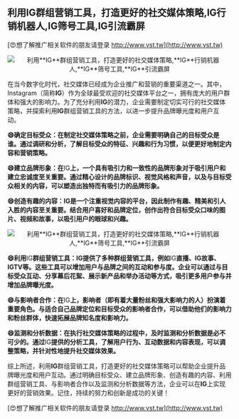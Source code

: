## **利用**IG**群组营销工具，打造更好的社交媒体策略,**IG**行销机器人,**IG**筛号工具,**IG**引流霸屏**

[😍想了解推广相关软件的朋友请登录 http://www.vst.tw](http://www.vst.tw)

 <center><img src="https://vst.tw/MP4/tuiguang/png/1.png" alt="利用**IG**群组营销工具，打造更好的社交媒体策略,**IG**行销机器人,**IG**筛号工具,**IG**引流霸屏"></center>

在当今数字化时代，社交媒体已经成为企业推广和营销的重要渠道之一。其中，Instagram（简称**IG**）作为全球最受欢迎的社交媒体平台之一，拥有庞大的用户群体和强大的影响力。为了充分利用**IG**的潜力，企业需要制定切实可行的社交媒体策略，并探索利用**IG**群组营销工具的方法，以进一步提升品牌曝光度和用户互动。

**😄确定目标受众：在制定社交媒体策略之前，企业需要明确自己的目标受众是谁。通过调研和分析，了解目标受众的特征、兴趣和行为习惯，以便更好地制定内容和营销策略。**

**😄建立品牌形象：在**IG**上，一个具有吸引力和一致性的品牌形象对于吸引用户和建立忠诚度至关重要。通过精心设计的品牌标识、视觉风格和声音，以及与目标受众相关的内容，可以塑造出独特而有吸引力的品牌形象。**

**😄创造有趣的内容：**IG**是一个注重视觉内容的平台，因此制作有趣、精美和引人入胜的内容至关重要。结合用户喜好和品牌定位，创作出符合目标受众口味的图片、视频和故事，以吸引用户的眼球和兴趣。**

 <center><img src="https://vst.tw/MP4/tuiguang/png/0.png" alt="利用**IG**群组营销工具，打造更好的社交媒体策略,**IG**行销机器人,**IG**筛号工具,**IG**引流霸屏"></center>

**😄利用**IG**群组营销工具：**IG**提供了多种群组营销工具，例如**IG**直播、**IG**故事、**IG**TV等。这些工具可以增加用户与品牌之间的互动和参与度。企业可以通过与目标受众互动、分享幕后花絮、展示新产品和举办活动等方式，吸引更多用户参与并增加品牌曝光度。**

**😄与影响者合作：在**IG**上，影响者（即有着大量粉丝和强大影响力的人）扮演着重要角色。与适合自己品牌定位和目标受众的影响者合作，可以借助他们的影响力和粉丝群体，快速拓展品牌知名度和影响力。**

**😄监测和分析数据：在执行社交媒体策略的过程中，及时监测和分析数据是必不可少的。通过**IG**提供的分析工具，了解用户行为、互动数据和内容表现，可以调整策略，并针对性地提升社交媒体效果。**

综上所述，利用**IG**群组营销工具，打造更好的社交媒体策略可以帮助企业提升品牌曝光度和用户互动。通过明确目标受众、建立品牌形象、创造有趣的内容、利用群组营销工具、与影响者合作以及监测和分析数据等方法，企业可以在**IG**上实现更好的营销效果。记住，持续的努力和创新是成功的关键！

[😍想了解推广相关软件的朋友请登录 http://www.vst.tw](http://www.vst.tw)



